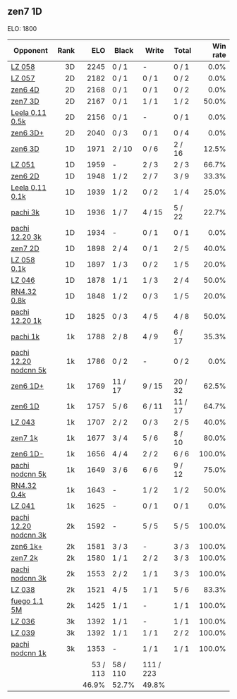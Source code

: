 ## zen7 1D ##

ELO: 1800

Opponent | Rank | ELO | Black | Write | Total | Win rate
---------|-----:|----:|-------|-------|-------|-------:
[LZ 058](LZ%20058.md) | 3D | 2245 | 0 / 1 | - | 0 / 1 | 0.0%
[LZ 057](LZ%20057.md) | 2D | 2182 | 0 / 1 | 0 / 1 | 0 / 2 | 0.0%
[zen6 4D](zen6%204D.md) | 2D | 2168 | 0 / 1 | 0 / 1 | 0 / 2 | 0.0%
[zen7 3D](zen7%203D.md) | 2D | 2167 | 0 / 1 | 1 / 1 | 1 / 2 | 50.0%
[Leela 0.11 0.5k](Leela%200.11%200.5k.md) | 2D | 2156 | 0 / 1 | - | 0 / 1 | 0.0%
[zen6 3D+](zen6%203D+.md) | 2D | 2040 | 0 / 3 | 0 / 1 | 0 / 4 | 0.0%
[zen6 3D](zen6%203D.md) | 1D | 1971 | 2 / 10 | 0 / 6 | 2 / 16 | 12.5%
[LZ 051](LZ%20051.md) | 1D | 1959 | - | 2 / 3 | 2 / 3 | 66.7%
[zen6 2D](zen6%202D.md) | 1D | 1948 | 1 / 2 | 2 / 7 | 3 / 9 | 33.3%
[Leela 0.11 0.1k](Leela%200.11%200.1k.md) | 1D | 1939 | 1 / 2 | 0 / 2 | 1 / 4 | 25.0%
[pachi 3k](pachi%203k.md) | 1D | 1936 | 1 / 7 | 4 / 15 | 5 / 22 | 22.7%
[pachi 12.20 3k](pachi%2012.20%203k.md) | 1D | 1934 | - | 0 / 1 | 0 / 1 | 0.0%
[zen7 2D](zen7%202D.md) | 1D | 1898 | 2 / 4 | 0 / 1 | 2 / 5 | 40.0%
[LZ 058 0.1k](LZ%20058%200.1k.md) | 1D | 1897 | 1 / 3 | 0 / 2 | 1 / 5 | 20.0%
[LZ 046](LZ%20046.md) | 1D | 1878 | 1 / 1 | 1 / 3 | 2 / 4 | 50.0%
[RN4.32 0.8k](RN4.32%200.8k.md) | 1D | 1848 | 1 / 2 | 0 / 3 | 1 / 5 | 20.0%
[pachi 12.20 1k](pachi%2012.20%201k.md) | 1D | 1825 | 0 / 3 | 4 / 5 | 4 / 8 | 50.0%
[pachi 1k](pachi%201k.md) | 1k | 1788 | 2 / 8 | 4 / 9 | 6 / 17 | 35.3%
[pachi 12.20 nodcnn 5k](pachi%2012.20%20nodcnn%205k.md) | 1k | 1786 | 0 / 2 | - | 0 / 2 | 0.0%
[zen6 1D+](zen6%201D+.md) | 1k | 1769 | 11 / 17 | 9 / 15 | 20 / 32 | 62.5%
[zen6 1D](zen6%201D.md) | 1k | 1757 | 5 / 6 | 6 / 11 | 11 / 17 | 64.7%
[LZ 043](LZ%20043.md) | 1k | 1707 | 2 / 2 | 0 / 3 | 2 / 5 | 40.0%
[zen7 1k](zen7%201k.md) | 1k | 1677 | 3 / 4 | 5 / 6 | 8 / 10 | 80.0%
[zen6 1D-](zen6%201D-.md) | 1k | 1656 | 4 / 4 | 2 / 2 | 6 / 6 | 100.0%
[pachi nodcnn 5k](pachi%20nodcnn%205k.md) | 1k | 1649 | 3 / 6 | 6 / 6 | 9 / 12 | 75.0%
[RN4.32 0.4k](RN4.32%200.4k.md) | 1k | 1643 | - | 1 / 2 | 1 / 2 | 50.0%
[LZ 041](LZ%20041.md) | 1k | 1625 | - | 0 / 1 | 0 / 1 | 0.0%
[pachi 12.20 nodcnn 3k](pachi%2012.20%20nodcnn%203k.md) | 2k | 1592 | - | 5 / 5 | 5 / 5 | 100.0%
[zen6 1k+](zen6%201k+.md) | 2k | 1581 | 3 / 3 | - | 3 / 3 | 100.0%
[zen7 2k](zen7%202k.md) | 2k | 1580 | 1 / 1 | 2 / 2 | 3 / 3 | 100.0%
[pachi nodcnn 3k](pachi%20nodcnn%203k.md) | 2k | 1553 | 2 / 2 | 1 / 1 | 3 / 3 | 100.0%
[LZ 038](LZ%20038.md) | 2k | 1521 | 4 / 5 | 1 / 1 | 5 / 6 | 83.3%
[fuego 1.1 5M](fuego%201.1%205M.md) | 2k | 1425 | 1 / 1 | - | 1 / 1 | 100.0%
[LZ 036](LZ%20036.md) | 3k | 1392 | 1 / 1 | - | 1 / 1 | 100.0%
[LZ 039](LZ%20039.md) | 3k | 1392 | 1 / 1 | 1 / 1 | 2 / 2 | 100.0%
[pachi nodcnn 1k](pachi%20nodcnn%201k.md) | 3k | 1353 | - | 1 / 1 | 1 / 1 | 100.0%
 | | | 53 / 113 | 58 / 110 | 111 / 223 | 
 | | | 46.9% | 52.7% | 49.8% | 
